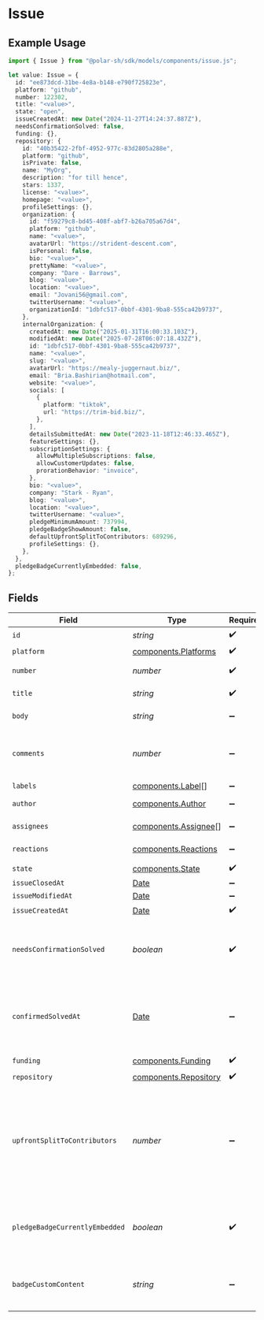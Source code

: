 # Issue

## Example Usage

```typescript
import { Issue } from "@polar-sh/sdk/models/components/issue.js";

let value: Issue = {
  id: "ee873dcd-31be-4e8a-b148-e790f725823e",
  platform: "github",
  number: 122302,
  title: "<value>",
  state: "open",
  issueCreatedAt: new Date("2024-11-27T14:24:37.887Z"),
  needsConfirmationSolved: false,
  funding: {},
  repository: {
    id: "40b35422-2fbf-4952-977c-83d2805a288e",
    platform: "github",
    isPrivate: false,
    name: "MyOrg",
    description: "for till hence",
    stars: 1337,
    license: "<value>",
    homepage: "<value>",
    profileSettings: {},
    organization: {
      id: "f59279c8-bd45-408f-abf7-b26a705a67d4",
      platform: "github",
      name: "<value>",
      avatarUrl: "https://strident-descent.com",
      isPersonal: false,
      bio: "<value>",
      prettyName: "<value>",
      company: "Dare - Barrows",
      blog: "<value>",
      location: "<value>",
      email: "Jovani56@gmail.com",
      twitterUsername: "<value>",
      organizationId: "1dbfc517-0bbf-4301-9ba8-555ca42b9737",
    },
    internalOrganization: {
      createdAt: new Date("2025-01-31T16:00:33.103Z"),
      modifiedAt: new Date("2025-07-28T06:07:18.432Z"),
      id: "1dbfc517-0bbf-4301-9ba8-555ca42b9737",
      name: "<value>",
      slug: "<value>",
      avatarUrl: "https://mealy-juggernaut.biz/",
      email: "Bria.Bashirian@hotmail.com",
      website: "<value>",
      socials: [
        {
          platform: "tiktok",
          url: "https://trim-bid.biz/",
        },
      ],
      detailsSubmittedAt: new Date("2023-11-18T12:46:33.465Z"),
      featureSettings: {},
      subscriptionSettings: {
        allowMultipleSubscriptions: false,
        allowCustomerUpdates: false,
        prorationBehavior: "invoice",
      },
      bio: "<value>",
      company: "Stark - Ryan",
      blog: "<value>",
      location: "<value>",
      twitterUsername: "<value>",
      pledgeMinimumAmount: 737994,
      pledgeBadgeShowAmount: false,
      defaultUpfrontSplitToContributors: 689296,
      profileSettings: {},
    },
  },
  pledgeBadgeCurrentlyEmbedded: false,
};
```

## Fields

| Field                                                                                                         | Type                                                                                                          | Required                                                                                                      | Description                                                                                                   |
| ------------------------------------------------------------------------------------------------------------- | ------------------------------------------------------------------------------------------------------------- | ------------------------------------------------------------------------------------------------------------- | ------------------------------------------------------------------------------------------------------------- |
| `id`                                                                                                          | *string*                                                                                                      | :heavy_check_mark:                                                                                            | N/A                                                                                                           |
| `platform`                                                                                                    | [components.Platforms](../../models/components/platforms.md)                                                  | :heavy_check_mark:                                                                                            | N/A                                                                                                           |
| `number`                                                                                                      | *number*                                                                                                      | :heavy_check_mark:                                                                                            | GitHub #number                                                                                                |
| `title`                                                                                                       | *string*                                                                                                      | :heavy_check_mark:                                                                                            | GitHub issue title                                                                                            |
| `body`                                                                                                        | *string*                                                                                                      | :heavy_minus_sign:                                                                                            | GitHub issue body                                                                                             |
| `comments`                                                                                                    | *number*                                                                                                      | :heavy_minus_sign:                                                                                            | Number of GitHub comments made on the issue                                                                   |
| `labels`                                                                                                      | [components.Label](../../models/components/label.md)[]                                                        | :heavy_minus_sign:                                                                                            | N/A                                                                                                           |
| `author`                                                                                                      | [components.Author](../../models/components/author.md)                                                        | :heavy_minus_sign:                                                                                            | GitHub author                                                                                                 |
| `assignees`                                                                                                   | [components.Assignee](../../models/components/assignee.md)[]                                                  | :heavy_minus_sign:                                                                                            | GitHub assignees                                                                                              |
| `reactions`                                                                                                   | [components.Reactions](../../models/components/reactions.md)                                                  | :heavy_minus_sign:                                                                                            | GitHub reactions                                                                                              |
| `state`                                                                                                       | [components.State](../../models/components/state.md)                                                          | :heavy_check_mark:                                                                                            | N/A                                                                                                           |
| `issueClosedAt`                                                                                               | [Date](https://developer.mozilla.org/en-US/docs/Web/JavaScript/Reference/Global_Objects/Date)                 | :heavy_minus_sign:                                                                                            | N/A                                                                                                           |
| `issueModifiedAt`                                                                                             | [Date](https://developer.mozilla.org/en-US/docs/Web/JavaScript/Reference/Global_Objects/Date)                 | :heavy_minus_sign:                                                                                            | N/A                                                                                                           |
| `issueCreatedAt`                                                                                              | [Date](https://developer.mozilla.org/en-US/docs/Web/JavaScript/Reference/Global_Objects/Date)                 | :heavy_check_mark:                                                                                            | N/A                                                                                                           |
| `needsConfirmationSolved`                                                                                     | *boolean*                                                                                                     | :heavy_check_mark:                                                                                            | If a maintainer needs to mark this issue as solved                                                            |
| `confirmedSolvedAt`                                                                                           | [Date](https://developer.mozilla.org/en-US/docs/Web/JavaScript/Reference/Global_Objects/Date)                 | :heavy_minus_sign:                                                                                            | If this issue has been marked as confirmed solved through Polar                                               |
| `funding`                                                                                                     | [components.Funding](../../models/components/funding.md)                                                      | :heavy_check_mark:                                                                                            | N/A                                                                                                           |
| `repository`                                                                                                  | [components.Repository](../../models/components/repository.md)                                                | :heavy_check_mark:                                                                                            | N/A                                                                                                           |
| `upfrontSplitToContributors`                                                                                  | *number*                                                                                                      | :heavy_minus_sign:                                                                                            | Share of rewrads that will be rewarded to contributors of this issue. A number between 0 and 100 (inclusive). |
| `pledgeBadgeCurrentlyEmbedded`                                                                                | *boolean*                                                                                                     | :heavy_check_mark:                                                                                            | If this issue currently has the Polar badge SVG embedded                                                      |
| `badgeCustomContent`                                                                                          | *string*                                                                                                      | :heavy_minus_sign:                                                                                            | Optional custom badge SVG promotional content                                                                 |